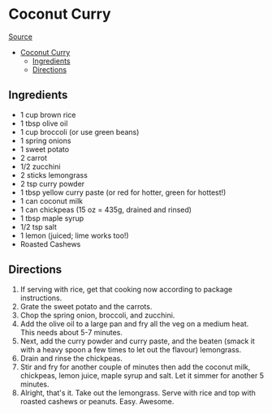 # Coconut Curry

[Source](https://hurrythefoodup.com/vegan-coconut-curry/)

- [Coconut Curry](#coconut-curry)
  - [Ingredients](#ingredients)
  - [Directions](#directions)

## Ingredients

- 1 cup brown rice
- 1 tbsp olive oil
- 1 cup broccoli (or use green beans)
- 1 spring onions
- 1 sweet potato
- 2 carrot
- 1/2 zucchini
- 2 sticks lemongrass
- 2 tsp curry powder
- 1 tbsp yellow curry paste (or red for hotter, green for hottest!)
- 1 can coconut milk
- 1 can chickpeas (15 oz = 435g, drained and rinsed)
- 1 tbsp maple syrup
- 1/2 tsp salt
- 1 lemon (juiced; lime works too!)
- Roasted Cashews

## Directions

1. If serving with rice, get that cooking now according to package instructions.
1. Grate the sweet potato and the carrots.
1. Chop the spring onion, broccoli, and zucchini.
1. Add the olive oil to a large pan and fry all the veg on a medium heat. This needs about 5-7 minutes.
1. Next, add the curry powder and curry paste, and the beaten (smack it with a heavy spoon a few times to let out the flavour) lemongrass.
1. Drain and rinse the chickpeas.
1. Stir and fry for another couple of minutes then add the coconut milk, chickpeas, lemon juice, maple syrup and salt. Let it simmer for another 5 minutes.
1. Alright, that's it. Take out the lemongrass. Serve with rice and top with roasted cashews or peanuts. Easy. Awesome.
